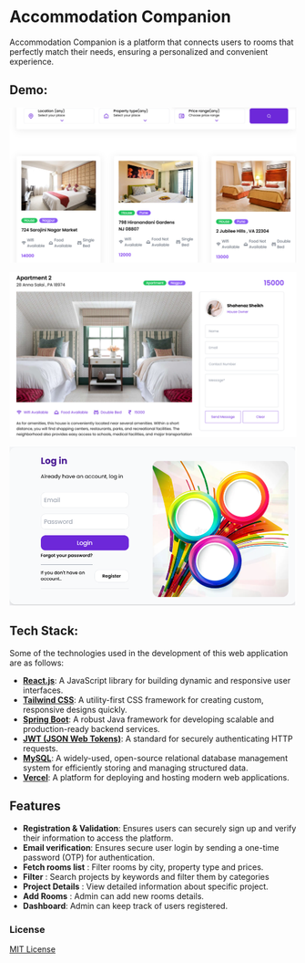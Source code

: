 # Accommodation Companion

Accommodation Companion is a platform that connects users to rooms that perfectly match their needs, ensuring a personalized and convenient experience.

## Demo:
![Home-List](https://github.com/rangari-rani/AccommodationCompanion/blob/cb8e36c55d7c7b6ef71f566d1b23e2d8f1d49d9d/acc1.png)

![Home-Description](https://github.com/rangari-rani/AccommodationCompanion/blob/cb8e36c55d7c7b6ef71f566d1b23e2d8f1d49d9d/acc2.png)

![Login](https://github.com/rangari-rani/AccommodationCompanion/blob/8c9625b6034e29c0ab3f462ce437d36d26e5a3a3/acc3.png)


## Tech Stack:
Some of the technologies used in the development of this web application are as follows:

- **[React.js](https://reactjs.org/)**: A JavaScript library for building dynamic and responsive user interfaces.
- **[Tailwind CSS](https://tailwindcss.com/)**: A utility-first CSS framework for creating custom, responsive designs quickly.
- **[Spring Boot](https://spring.io/projects/spring-boot)**: A robust Java framework for developing scalable and production-ready backend services.
- **[JWT (JSON Web Tokens)](https://jwt.io/)**: A standard for securely authenticating HTTP requests.
- **[MySQL](https://www.mysql.com/)**: A widely-used, open-source relational database management system for efficiently storing and managing structured data.
- **[Vercel](https://vercel.com/)**: A platform for deploying and hosting modern web applications.

## Features

  - **Registration & Validation**: Ensures users can securely sign up and verify their information to access the platform.
  - **Email verification**: Ensures secure user login by sending a one-time password (OTP) for authentication.
  - **Fetch rooms list** : Filter rooms by city, property type and prices.
  - **Filter** : Search projects by keywords and filter them by categories
  - **Project Details** : View detailed information about specific project.
  - **Add Rooms** : Admin can add new rooms details.
  - **Dashboard**: Admin can keep track of users registered. 
    
### License 
[MIT License](LICENSE)

